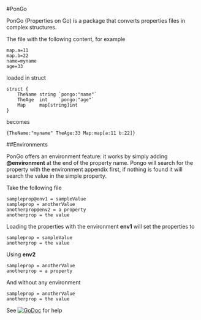 #PonGo

PonGo (Properties on Go) is a package that converts properties files in complex structures.

The file with the following content, for example

	map.a=11
	map.b=22
	name=myname
	age=33

loaded in struct

	struct {
		TheName string `pongo:"name"`
		TheAge  int    `pongo:"age"`
		Map     map[string]int
	}

becomes

	{TheName:"myname" TheAge:33 Map:map[a:11 b:22]}

##Environments

PonGo offers an environment feature: it works by simply adding **@environment** at the end of the property name. 
Pongo will search for the property with the environment appendix first, if nothing is found it will search the value
in the simple property.

Take the following file

	sampleprop@env1 = sampleValue
	sampleprop = anotherValue
	anotherprop@env2 = a property
	anotherprop = the value

Loading the properties with the environment **env1** will set the properties to

	sampleprop = sampleValue
	anotherprop = the value

Using **env2**

	sampleprop = anotherValue
	anotherprop = a property

And without any environment

	sampleprop = anotherValue
	anotherprop = the value

See [![GoDoc](https://godoc.org/github.com/klaidliadon/pongo?status.png)](https://godoc.org/github.com/klaidliadon/pongo) for help

